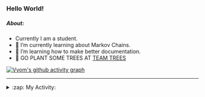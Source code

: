 ### Hello World!

##### About:
- Currently I am a student.
- 🌱 I’m currently learning about Markov Chains.
- 🌱 I’m learning how to make better documentation.
- 🌱 GO PLANT SOME TREES AT [TEAM TREES](https://teamtrees.org/)

[![Vyom's github activity graph](https://activity-graph.herokuapp.com/graph?username=Vyvy-vi)](https://github.com/ashutosh00710/github-readme-activity-graph)

---
<details>
  <summary>:zap: My Activity:</summary>
  
<!--START_SECTION:waka-->
![Code Time](http://img.shields.io/badge/Code%20Time-798%20hrs%2029%20mins-blue)

**I'm a Night 🦉** 

```text
🌞 Morning    72 commits     ██░░░░░░░░░░░░░░░░░░░░░░░   8.87% 
🌆 Daytime    195 commits    ██████░░░░░░░░░░░░░░░░░░░   24.01% 
🌃 Evening    274 commits    ████████░░░░░░░░░░░░░░░░░   33.74% 
🌙 Night      271 commits    ████████░░░░░░░░░░░░░░░░░   33.37%

```
📅 **I'm Most Productive on Sunday** 

```text
Monday       78 commits     ██░░░░░░░░░░░░░░░░░░░░░░░   9.61% 
Tuesday      137 commits    ████░░░░░░░░░░░░░░░░░░░░░   16.87% 
Wednesday    129 commits    ████░░░░░░░░░░░░░░░░░░░░░   15.89% 
Thursday     109 commits    ███░░░░░░░░░░░░░░░░░░░░░░   13.42% 
Friday       107 commits    ███░░░░░░░░░░░░░░░░░░░░░░   13.18% 
Saturday     88 commits     ██░░░░░░░░░░░░░░░░░░░░░░░   10.84% 
Sunday       164 commits    █████░░░░░░░░░░░░░░░░░░░░   20.2%

```


📊 **This Week I Spent My Time On** 

```text
🔥 Editors: 
VS Code                  3 hrs 15 mins       █████████████████████░░░░   87.15% 
Vim                      28 mins             ███░░░░░░░░░░░░░░░░░░░░░░   12.85%

🐱‍💻 Projects: 
CSF                      1 hr 38 mins        ███████████░░░░░░░░░░░░░░   44.14% 
Quiz-bot                 53 mins             ██████░░░░░░░░░░░░░░░░░░░   23.94% 
62864373                 18 mins             ██░░░░░░░░░░░░░░░░░░░░░░░   8.44% 
Unknown Project          17 mins             ██░░░░░░░░░░░░░░░░░░░░░░░   7.89% 
praise_backend_js        13 mins             █░░░░░░░░░░░░░░░░░░░░░░░░   6.04%

```


 Last Updated on 27/05/2022 05:08:28 UTC
<!--END_SECTION:waka-->
</details>
